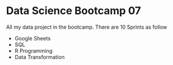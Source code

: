 # Data Science Bootcamp 07

All my data project in the bootcamp. There are 10 Sprints as follow

- Google Sheets
- SQL
- R Programming
- Data Transformation
